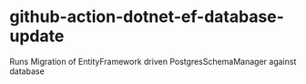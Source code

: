 # github-action-dotnet-ef-database-update
Runs Migration of EntityFramework driven PostgresSchemaManager against database

